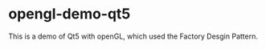 opengl-demo-qt5
===============

This is a demo of Qt5 with openGL, which used the Factory Desgin Pattern.